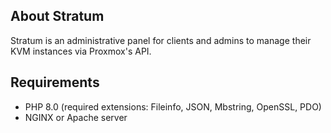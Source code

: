 ## About Stratum

Stratum is an administrative panel for clients and admins to manage their KVM instances via Proxmox's API.

## Requirements

- PHP 8.0 (required extensions: Fileinfo, JSON, Mbstring, OpenSSL, PDO)
- NGINX or Apache server
